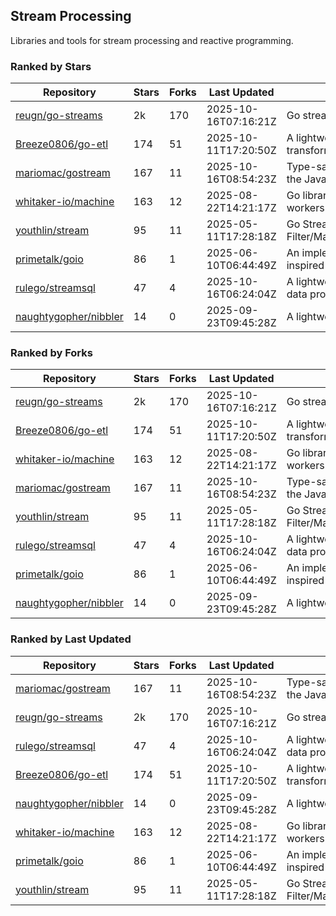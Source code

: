 ## Stream Processing

Libraries and tools for stream processing and reactive programming.

### Ranked by Stars

| Repository | Stars | Forks | Last Updated | Description | 
|------------|-------|-------|--------------|-------------|
| [reugn/go-streams](https://github.com/reugn/go-streams) | 2k | 170 | 2025-10-16T07:16:21Z |  Go stream processing library. |
| [Breeze0806/go-etl](https://github.com/Breeze0806/go-etl) | 174 | 51 | 2025-10-11T17:20:50Z |  A lightweight toolkit for data source extraction, transformation, and loading (ETL). |
| [mariomac/gostream](https://github.com/mariomac/gostream) | 167 | 11 | 2025-10-16T08:54:23Z |  Type-safe stream processing library inspired by the Java Streams API. |
| [whitaker-io/machine](https://github.com/whitaker-io/machine) | 163 | 12 | 2025-08-22T14:21:17Z |  Go library for writing and generating stream workers with built in metrics and traceability. |
| [youthlin/stream](https://github.com/youthlin/stream) | 95 | 11 | 2025-05-11T17:28:18Z |  Go Stream, like Java 8 Stream: Filter/Map/FlatMap/Peek/Sorted/ForEach/Reduce... |
| [primetalk/goio](https://github.com/primetalk/goio) | 86 | 1 | 2025-06-10T06:44:49Z |  An implementation of IO, Stream, Fiber for Golang, inspired by awesome Scala libraries cats and fs2. |
| [rulego/streamsql](https://github.com/rulego/streamsql) | 47 | 4 | 2025-10-16T06:24:04Z |  A lightweight streaming SQL engine for real-time data processing. |
| [naughtygopher/nibbler](https://github.com/naughtygopher/nibbler) | 14 | 0 | 2025-09-23T09:45:28Z |  A lightweight package for micro batch processing. |

### Ranked by Forks

| Repository | Stars | Forks | Last Updated | Description | 
|------------|-------|-------|--------------|-------------|
| [reugn/go-streams](https://github.com/reugn/go-streams) | 2k | 170 | 2025-10-16T07:16:21Z |  Go stream processing library. |
| [Breeze0806/go-etl](https://github.com/Breeze0806/go-etl) | 174 | 51 | 2025-10-11T17:20:50Z |  A lightweight toolkit for data source extraction, transformation, and loading (ETL). |
| [whitaker-io/machine](https://github.com/whitaker-io/machine) | 163 | 12 | 2025-08-22T14:21:17Z |  Go library for writing and generating stream workers with built in metrics and traceability. |
| [mariomac/gostream](https://github.com/mariomac/gostream) | 167 | 11 | 2025-10-16T08:54:23Z |  Type-safe stream processing library inspired by the Java Streams API. |
| [youthlin/stream](https://github.com/youthlin/stream) | 95 | 11 | 2025-05-11T17:28:18Z |  Go Stream, like Java 8 Stream: Filter/Map/FlatMap/Peek/Sorted/ForEach/Reduce... |
| [rulego/streamsql](https://github.com/rulego/streamsql) | 47 | 4 | 2025-10-16T06:24:04Z |  A lightweight streaming SQL engine for real-time data processing. |
| [primetalk/goio](https://github.com/primetalk/goio) | 86 | 1 | 2025-06-10T06:44:49Z |  An implementation of IO, Stream, Fiber for Golang, inspired by awesome Scala libraries cats and fs2. |
| [naughtygopher/nibbler](https://github.com/naughtygopher/nibbler) | 14 | 0 | 2025-09-23T09:45:28Z |  A lightweight package for micro batch processing. |

### Ranked by Last Updated

| Repository | Stars | Forks | Last Updated | Description | 
|------------|-------|-------|--------------|-------------|
| [mariomac/gostream](https://github.com/mariomac/gostream) | 167 | 11 | 2025-10-16T08:54:23Z |  Type-safe stream processing library inspired by the Java Streams API. |
| [reugn/go-streams](https://github.com/reugn/go-streams) | 2k | 170 | 2025-10-16T07:16:21Z |  Go stream processing library. |
| [rulego/streamsql](https://github.com/rulego/streamsql) | 47 | 4 | 2025-10-16T06:24:04Z |  A lightweight streaming SQL engine for real-time data processing. |
| [Breeze0806/go-etl](https://github.com/Breeze0806/go-etl) | 174 | 51 | 2025-10-11T17:20:50Z |  A lightweight toolkit for data source extraction, transformation, and loading (ETL). |
| [naughtygopher/nibbler](https://github.com/naughtygopher/nibbler) | 14 | 0 | 2025-09-23T09:45:28Z |  A lightweight package for micro batch processing. |
| [whitaker-io/machine](https://github.com/whitaker-io/machine) | 163 | 12 | 2025-08-22T14:21:17Z |  Go library for writing and generating stream workers with built in metrics and traceability. |
| [primetalk/goio](https://github.com/primetalk/goio) | 86 | 1 | 2025-06-10T06:44:49Z |  An implementation of IO, Stream, Fiber for Golang, inspired by awesome Scala libraries cats and fs2. |
| [youthlin/stream](https://github.com/youthlin/stream) | 95 | 11 | 2025-05-11T17:28:18Z |  Go Stream, like Java 8 Stream: Filter/Map/FlatMap/Peek/Sorted/ForEach/Reduce... |


